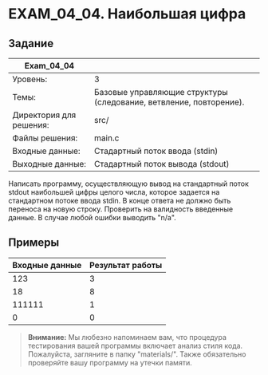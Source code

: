 # EXAM_04_04. Наибольшая цифра

## Задание
| Exam_04_04 | |
| ------ | ------- |
| Уровень: | 3 |
| Темы: | Базовые управляющие структуры (следование, ветвление, повторение). |
| Директория для решения: | src/ |
| Файлы решения: | main.c |
| Входные данные: | Стадартный поток ввода (stdin) |
| Выходные данные: | Стадартный поток вывода (stdout) |

Написать программу, осуществляющую вывод на стандартный поток stdout наибольшей цифры целого числа, которое задается на стандартном потоке ввода stdin. В конце ответа не должно быть переноса на новую строку. Проверить на валидность введенные данные. В случае любой ошибки выводить "n/a".

## Примеры

| Входные данные | Результат работы |
| ------ | ------ |
| 123 | 3 |
| 18 | 8 |
| 111111 | 1 |
| 0 | 0 |

> **Внимание:** Мы любезно напоминаем вам, что процедура тестирования вашей программы включает анализ стиля кода. Пожалуйста, загляните в папку "materials/". Также обязательно проверяйте вашу программу на утечки памяти.